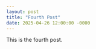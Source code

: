 ```yaml
---
layout: post
title: "Fourth Post"
date: 2025-04-26 12:00:00 -0000
---
```


This is the fourth post.
